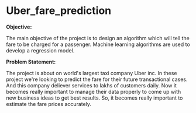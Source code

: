 # Uber_fare_prediction

**Objective:**

The main objective of the project is to design an algorithm which will tell the fare to be charged for a passenger. Machine learning algorithms are used to develop a regression model.

**Problem Statement:**

The project is about on world's largest taxi company Uber inc. In these project we're looking to predict the fare for their future transactional cases. And this company deliever services to lakhs of customers daily. Now it becomes really important to manage their data properly to come up with new business ideas to get best results. So, it becomes really important to estimate the fare prices accurately.


